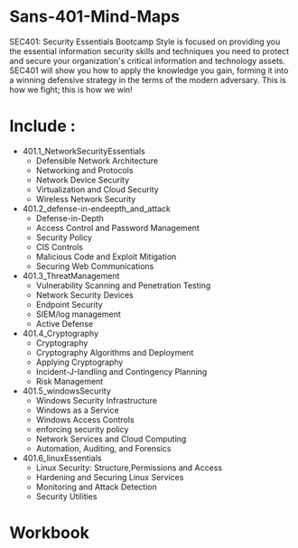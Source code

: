 # Sans-401-Mind-Maps

SEC401: Security Essentials Bootcamp Style is focused on providing you the essential information security skills and techniques you need to protect and secure your organization's critical information and technology assets. SEC401 will show you how to apply the knowledge you gain, forming it into a winning defensive strategy in the terms of the modern adversary. This is how we fight; this is how we win!

# Include : 

  - 401.1_NetworkSecurityEssentials
    - Defensible Network Architecture 
    - Networking and Protocols 
    - Network Device Security 
    - Virtualization and Cloud Security 
    - Wireless Network Security   
  - 401.2_defense-in-endeepth_and_attack
    - Defense-in-Depth 
    - Access Control and Password Management 
    - Security Policy
    - CIS Controls 
    - Malicious Code and Exploit Mitigation 
    - Securing Web Communications 
  - 401.3_ThreatManagement
    - Vulnerability Scanning and Penetration Testing 
    - Network Security Devices
    - Endpoint Security
    - SIEM/log management
    - Active Defense  
  - 401.4_Cryptography
    - Cryptography
    - Cryptography Algorithms and Deployment 
    - Applying Cryptography 
    - Incident-J-Iandling and Contingency Planning 
    - Risk Management 
  - 401.5_windowsSecurity
    - Windows Security Infrastructure 
    - Windows as a Service 
    - Windows Access Controls 
    - enforcing security policy
    - Network Services and Cloud Computing 
    - Automation, Auditing, and Forensics 
  - 401.6_linuxEssentials
    - Linux Security: Structure,Permissions and Access 
    - Hardening and Securing Linux Services 
    - Monitoring and Attack Detection 
    - Security Utilities 

# Workbook
